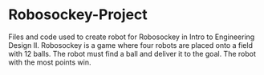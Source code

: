 # Robosockey-Project
Files and code used to create robot for Robosockey in Intro to Engineering Design II. Robosockey is a game where four robots are placed onto a field with 12 balls. The robot must find a ball and deliver it to the goal. The robot with the most points win.
